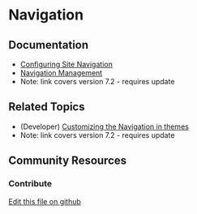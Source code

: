 # Navigation

## Documentation

* [Configuring Site Navigation](https://learn.liferay.com/dxp/7.x/en/site-building/04-site-navigation/configuring-site-navigation.html)
* [Navigation Management](https://portal.liferay.dev/docs/7-2/user/-/knowledge_base/u/managing-site-navigation)
* Note: link covers version 7.2 - requires update

## Related Topics

* (Developer) [Customizing the Navigation in themes](https://portal.liferay.dev/docs/7-2/tutorials/-/knowledge_base/t/customizing-the-navigation)
* Note: link covers version 7.2 - requires update

## Community Resources


### Contribute

[Edit this file on github](https://github.com/olafk/controlpanel-documentation-docs/blob/master/md/73en/com_liferay_site_navigation_admin_web_portlet_SiteNavigationAdminPortlet.md)
